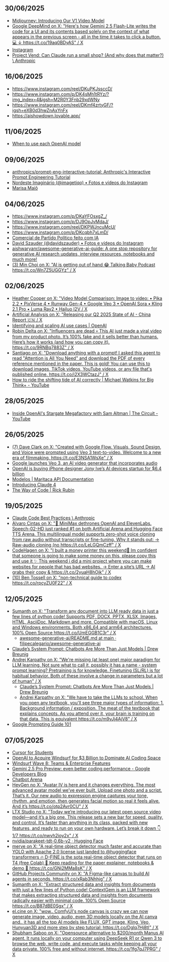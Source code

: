 ## 30/06/2025
- [Midjourney: Introducing Our V1 Video Model](https://www.midjourney.com/updates/introducing-our-v1-video-model)
- [Google DeepMind on X: "Here's how Gemini 2.5 Flash-Lite writes the code for a UI and its contents based solely on the context of what appears in the previous screen - all in the time it takes to click a button. 💻 ↓ https://t.co/19aq0BDyAS" / X](https://x.com/GoogleDeepMind/status/1935719933075177764)
- [Instagram](https://www.instagram.com/reel/DIqYFSQIO3p/?utm_source=ig_web_copy_link)
- [Project Vend: Can Claude run a small shop? (And why does that matter?) \ Anthropic](https://www.anthropic.com/research/project-vend-1)

## 16/06/2025

- https://www.instagram.com/reel/DKuPKJssccD/
- https://www.instagram.com/p/DK4sMh1tRYz/?img_index=4&igsh=M2R0Y3Fnb29xdWNy
- https://www.instagram.com/reel/DKmf4zrtyGF/?igsh=eXB0d3hwZnAxYnFx
- https://aishowdown.lovable.app/

## 11/06/2025

* [When to use each OpenAI model](https://www.linkedin.com/posts/heenapurohit_enterpriseai-aiforbusiness-realworldinnovation-activity-7336348818696773632-3HuH/)

## 09/06/2025

* [anthropics/prompt-eng-interactive-tutorial: Anthropic's Interactive Prompt Engineering Tutorial](https://github.com/anthropics/prompt-eng-interactive-tutorial)
* [Nordeste Imaginário (@imagetiqo) • Fotos e vídeos do Instagram](https://www.instagram.com/imagetiqo?igsh=aTVnNzkxZm4xYTR5)
* [Marisa Maiô](https://www.instagram.com/p/DKmsnfKR5N0/)

## 04/06/2025

* https://www.instagram.com/p/DKaYFOsxgZ_/
* https://www.instagram.com/p/DJ9OpJvMdaJ/
* https://www.instagram.com/reel/DKPWJncuMcU/
* https://www.instagram.com/p/DKcqbh7xLmD/
* [Comercial de Partido Político feito com IA](https://www.youtube.com/watch?v=sPAFsDdO44w)
* [David Szauder (@davidszauder) • Fotos e vídeos do Instagram](https://www.instagram.com/davidszauder?igsh=cjM1bjZuZmN2YWN4)
* [aishwaryanr/awesome-generative-ai-guide: A one stop repository for generative AI research updates, interview resources, notebooks and much more!](https://github.com/aishwaryanr/awesome-generative-ai-guide?utm_source=linkedin)
* [(3) Min Choi on X: "AI is getting out of hand 😂 Talking Baby Podcast https://t.co/Wn7Z5UGGYz" / X](https://x.com/minchoi/status/1915250981463326902?s=46)

## 02/06/2025

* [Heather Cooper on X: "Video Model Comparison: Image to video: • Pika 2.2 • PixVerse 4 • Runway Gen-4 • Google Veo 3 • OpenAI Sora • Kling 2.1 Pro • Luma Ray2 • Hailuo I2V / X](https://x.com/hbcoop_/status/1928137263352803568?s=46)
* [Artificial Analysis on X: "Releasing our Q2 2025 State of AI - China Report 🇨🇳 / X](https://x.com/artificialanlys/status/1928477941715079175?s=46)
* [Identifying and scaling AI use cases | OpenAI](https://cdn.openai.com/business-guides-and-resources/identifying-and-scaling-ai-use-cases.pdf#page=9.99)
* [Robin Delta on X: "Influencers are dead 💀 This AI just made a viral video from my product photo. It’s 100% fake and it sells better than humans. Here’s how it works (and how you can copy it). https://t.co/9RNBq7883Z" / X](https://x.com/heyrobinai/status/1929464660337823793)
* [Santiago on X: "Download anything with a prompt! I asked this agent to read "Attention is All You Need" and download the PDF of every reference mentioned in the paper. This is gold! You can use this to download images, TikTok videos, YouTube videos, or any file that's published online. https://t.co/i2X3WCtazJ" / X](https://x.com/svpino/status/1929193783947870618)
* [How to ride the shifting tide of AI correctly | Michael Watkins for Big Think+ - YouTube](https://www.youtube.com/watch?v=Ynzgn4slglg&t=310s)

## 28/05/2025

* [Inside OpenAI's Stargate Megafactory with Sam Altman | The Circuit - YouTube](https://www.youtube.com/watch?v=GhIJs4zbH0o&t=1117s)


## 26/05/2025

* [(7) Dave Clark on X: "Created with Google Flow. Visuals, Sound Design, and Voice were prompted using Veo 3 text-to-video. Welcome to a new era of filmmaking. https://t.co/E3NSA1WsXe" / X](https://x.com/Diesol/status/1925114473544913004)
* [Google launches Veo 3, an AI video generator that incorporates audio](https://www.cnbc.com/2025/05/20/google-ai-video-generator-audio-veo-3.html)
* [OpenAI is buying iPhone designer Jony Ive’s AI devices startup for $6.4 billion](https://www.cnbc.com/2025/05/21/openai-buys-iphone-designer-jony-ive-device-startup-for-6point4-billion.html)
* [Modelos | Maritaca API Documentation](https://docs.maritaca.ai/pt/modelos)
* [Introducing Claude 4](https://www.anthropic.com/news/claude-4)
* [The Way of Code | Rick Rubin](https://www.thewayofcode.com/#73)

## 19/05/2025

* [Claude Code Best Practices \ Anthropic](https://www.anthropic.com/engineering/claude-code-best-practices)
* [Alvaro Cintas on X: "🚨 MiniMax dethrones OpenAI and ElevenLabs. Speech-02-HD just ranked #1 on both Artificial Arena and Hugging Face TTS Arena. This multilingual model supports zero-shot voice cloning from raw audio without transcripts or fine-tuning. Why it stands out: → Raw-audio cloning (no https://t.co/LeLGQmCzff" / X](https://x.com/dr_cintas/status/1923808346835968511)
* [CodeHagen on X: "I built a money printer this weekend🤯 Im confident that someone is going to make some money on this, please copy this and use it ✨ This weekend i did a mini project where you can make websites for people that has bad websites. → Enter a site’s URL → AI grabs their copy &amp; https://t.co/2yuaH8hOjk" / X](https://x.com/CodeHagen/status/1924354807373963539)
* [(10) Ben Tossell on X: "non-technical guide to codex https://t.co/rpcyZU0F22" / X](https://x.com/bentossell/status/1924435822939340973)

## 12/05/2025

* [Sumanth on X: "Transform any document into LLM ready data in just a few lines of python code! Supports PDF, DOCX, PPTX, XLSX, Images, HTML, AsciiDoc, Markdown and more. Compatible with macOS, Linux and Windows environments. Both x86_64 and arm64 architectures. 100% Open Source https://t.co/UmEGGB1C3r" / X](https://x.com/Sumanth_077/status/1920847504779698319)
  * [awesome-generative-ai/README.md at main · filipecalegario/awesome-generative-ai](https://github.com/filipecalegario/awesome-generative-ai/blob/main/README.md#everything-to-markdown-to-llms)  
* [Claude’s System Prompt: Chatbots Are More Than Just Models | Drew Breunig](https://www.dbreunig.com/2025/05/07/claude-s-system-prompt-chatbots-are-more-than-just-models.html)
* [Andrej Karpathy on X: "We're missing (at least one) major paradigm for LLM learning. Not sure what to call it, possibly it has a name - system prompt learning? Pretraining is for knowledge. Finetuning (SL/RL) is for habitual behavior. Both of these involve a change in parameters but a lot of human" / X](https://x.com/karpathy/status/1921368644069765486)
  * [Claude’s System Prompt: Chatbots Are More Than Just Models | Drew Breunig](https://www.dbreunig.com/2025/05/07/claude-s-system-prompt-chatbots-are-more-than-just-models.html)
  * [Andrej Karpathy on X: "We have to take the LLMs to school. When you open any textbook, you'll see three major types of information: 1. Background information / exposition. The meat of the textbook that explains concepts. As you attend over it, your brain is training on that data. This is equivalent https://t.co/m9vJj4AjV8" / X](https://x.com/karpathy/status/1885026028428681698/?rw_tt_thread=True)
* [Google Prompting Guide 101](https://services.google.com/fh/files/misc/gemini-for-google-workspace-prompting-guide-101.pdf)

## 07/05/2025

* [Cursor for Students](https://cursor.com/students)
* [OpenAI to Acquire Windsurf for $3 Billion to Dominate AI Coding Space](https://analyticsindiamag.com/ai-news-updates/openai-to-acquire-windsurf-for-3-billion-to-dominate-ai-coding-space/)
* [Windsurf Wave 8: Teams & Enterprise Features](https://windsurf.com/blog/windsurf-wave-8-teams-and-enterprise) 
* [Gemini 2.5 Pro Preview: even better coding performance - Google Developers Blog](https://developers.googleblog.com/en/gemini-2-5-pro-io-improved-coding-performance/)
* [Chatbot Arena](https://lmarena.ai/)
* [HeyGen no X: "Avatar IV is here and it changes everything. The most advanced avatar model we’ve ever built. Upload one photo and a script. That’s it. Our new audio to expression engine captures your tone, rhythm, and emotion, then generates facial motion so real it feels alive. And it’s https://t.co/otp2Avr0CU" / X](https://x.com/HeyGen_Official/status/1919824467821551828)
* [LTX Studio no X: "Today we’re introducing our latest open source video model—and it’s a big one. This release sets a new bar for speed, quality, and control. It’s faster than anything in its class, packed with new features, and ready to run on your own hardware. Let’s break it down 👇 1/7 https://t.co/nwvh2ioy2x" / X](https://x.com/LTXStudio/status/1919751150888239374)
* [nvidia/parakeet-tdt-0.6b-v2 · Hugging Face](https://huggingface.co/nvidia/parakeet-tdt-0.6b-v2)
* [merve on X: "A real-time object detector much faster and accurate than YOLO with Apache 2.0 license just landed to @huggingface transformers 🔥 D-FINE is the sota real-time object detector that runs on T4 (free Colab) 🤩 Keep reading for the paper explainer, notebooks &amp; demo 👀 https://t.co/GNj2MMa8sK" / X](https://x.com/mervenoyann/status/1919431751689998348)
* [GitHub Projects Community on X: "A Figma-like canvas to build AI agents in seconds. https://t.co/xRab3Nhhjg" / X](https://x.com/GithubProjects/status/1919792076280995885)
* [Sumanth on X: "Extract structured data and insights from documents with just a few lines of Python code! ContextGem is an LLM framework that makes extracting structured data and insights from documents radically easier with minimal code. 100% Open Source https://t.co/B87dBE0Sgx" / X](https://x.com/Sumanth_077/status/1919758507076685944)
* [el.cine on X: "wow.. ComfyUI's node canvas is crazy we can now generate image, video, audio, even 3D models locally on the AI canva and.. it has all the top AI models like FLUX, GPT image, Kling, Veo, Hunyuan3D and more step by step tutorial: https://t.co/DgIq7Hj8tI" / X](https://x.com/EHuanglu/status/1919886890821632096)
* [Shubham Saboo on X: "Opensource alternative to $200/month Manus AI agent. It runs locally on your computer using DeepSeek R1 or Qwen 3 to browse the web, write code, and execute tasks while keeping all your data private. 100% free and without internet. https://t.co/1fg7qJ7PRG" / X](https://x.com/Saboo_Shubham_/status/1919430442970742947)

